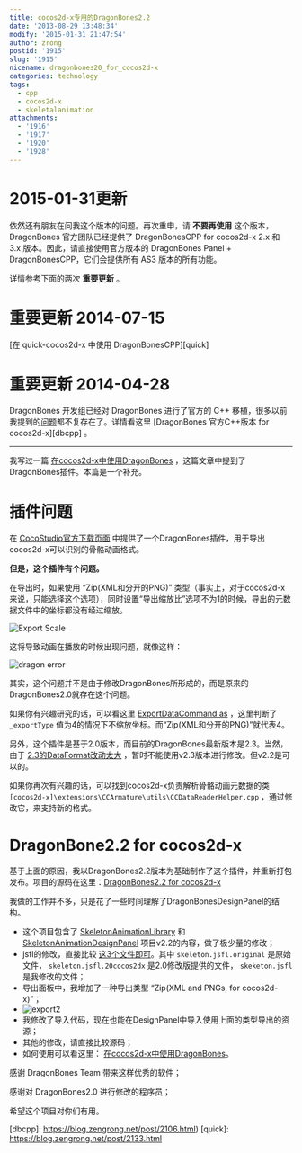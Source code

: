 ```yaml
---
title: cocos2d-x专用的DragonBones2.2
date: '2013-08-29 13:48:34'
modify: '2015-01-31 21:47:54'
author: zrong
postid: '1915'
slug: '1915'
nicename: dragonbones20_for_cocos2d-x
categories: technology
tags:
  - cpp
  - cocos2d-x
  - skeletalanimation
attachments:
  - '1916'
  - '1917'
  - '1920'
  - '1928'
---
```


# 2015-01-31更新

依然还有朋友在问我这个版本的问题。再次重申，请 **不要再使用** 这个版本，DragonBones 官方团队已经提供了 DragonBonesCPP for cocos2d-x 2.x 和 3.x 版本。因此，请直接使用官方版本的 DragonBones Panel + DragonBonesCPP，它们会提供所有 AS3 版本的所有功能。

详情参考下面的两次 **重要更新** 。

# 重要更新 2014-07-15

[在 quick-cocos2d-x 中使用 DragonBonesCPP][quick]

# 重要更新 2014-04-28

DragonBones 开发组已经对 DragonBones 进行了官方的 C++ 移植，很多以前我提到的[问题][dbtag]都不复存在了。详情看这里 [DragonBones 官方C++版本 for cocos2d-x][dbcpp] 。

----

我写过一篇 [在cocos2d-x中使用DragonBones][using] ，这篇文章中提到了DragonBones插件。本篇是一个补充。

# 插件问题

在 [CocoStudio官方下载页面][dragonbones2] 中提供了一个DragonBones插件，用于导出cocos2d-x可以识别的骨骼动画格式。

**但是，这个插件有个问题。**

在导出时，如果使用 “Zip(XML和分开的PNG)” 类型（事实上，对于cocos2d-x来说，只能选择这个选项），同时设置“导出缩放比”选项不为1的时候，导出的元数据文件中的坐标都没有经过缩放。<!--more-->

![Export Scale][exportscale]

这将导致动画在播放的时候出现问题，就像这样：

![dragon error][dragonerr]

其实，这个问题并不是由于修改DragonBones所形成的，而是原来的DragonBones2.0就存在这个问题。

如果你有兴趣研究的话，可以看这里 [ExportDataCommand.as][db20bug] ，这里判断了 `_exportType` 值为4的情况下不缩放坐标。而“Zip(XML和分开的PNG)”就代表4。

另外，这个插件是基于2.0版本，而目前的DragonBones最新版本是2.3。当然，由于 [2.3的DataFormat改动太大][v222v23] ，暂时不能使用v2.3版本进行修改。但v2.2是可以的。

如果你再次有兴趣的话，可以找到cocos2d-x负责解析骨骼动画元数据的类 `[cocos2d-x]\extensions\CCArmature\utils\CCDataReaderHelper.cpp` ，通过修改它，来支持新的格式。

# DragonBone2.2 for cocos2d-x

基于上面的原因，我以DragonBones2.2版本为基础制作了这个插件，并重新打包发布。项目的源码在这里：[DragonBones2.2 for cocos2d-x][dbdp4cocos2dx]

我做的工作并不多，只是花了一些时间理解了DragonBonesDesignPanel的结构。

* 这个项目包含了 [SkeletonAnimationLibrary][dbl22] 和 [SkeletonAnimationDesignPanel][dbdp22] 项目v2.2的内容，做了极少量的修改；
* jsfl的修改，直接比较 [这3个文件即可][c2]。其中 `skeleton.jsfl.original` 是原始文件， `skeleton.jsfl.20cocos2dx` 是2.0修改版提供的文件， `skeketon.jsfl` 是我修改的文件；
* 导出面板中，我增加了一种导出类型 “Zip(XML and PNGs, for cocos2d-x)”；
* ![export2][export2]
* 我修改了导入代码，现在也能在DesignPanel中导入使用上面的类型导出的资源；
* 其他的修改，请直接比较源码；
* 如何使用可以看这里： [在cocos2d-x中使用DragonBones][using]。

感谢 DragonBones Team 带来这样优秀的软件；

感谢对 DragonBones2.0 进行修改的程序员；

希望这个项目对你们有用。

[using]: https://blog.zengrong.net/post/1911.html
[dragonbones2]: http://bbs.cocostudio.org/forum.php?mod=viewthread&tid=4699&page=1&extra=#pid7518
[db20bug]: https://github.com/DragonBones/SkeletonAnimationDesignPanel/blob/v2.0/src/control/ExportDataCommand.as#L69
[v222v23]: https://github.com/DragonBones/SkeletonAnimationLibrary/wiki/Move-from-V2.2-to-V2.3
[dbdp4cocos2dx]: https://github.com/zrong/dragonbones-for-cocos2d-x
[dbdp22]: https://github.com/DragonBones/SkeletonAnimationDesignPanel/tree/V2.2
[dbl22]: https://github.com/DragonBones/SkeletonAnimationLibrary/tree/V2.2
[c1]: https://github.com/zrong/dragonbones-for-cocos2d-x/blob/master/src/control/ExportDataCommand.as#L222
[c2]: https://github.com/zrong/dragonbones-for-cocos2d-x/tree/master/build/DragonBonesDesignPanel
[dragonerr]: /uploads/2013/08/dragon_err.png
[exportscale]: /uploads/2013/08/export_scale.png
[export2]: /uploads/2013/08/export2.png
[dbtag]: https://blog.zengrong.net/tag/dragonbones/
[dbcpp]: https://blog.zengrong.net/post/2106.html)
[quick]: https://blog.zengrong.net/post/2133.html
